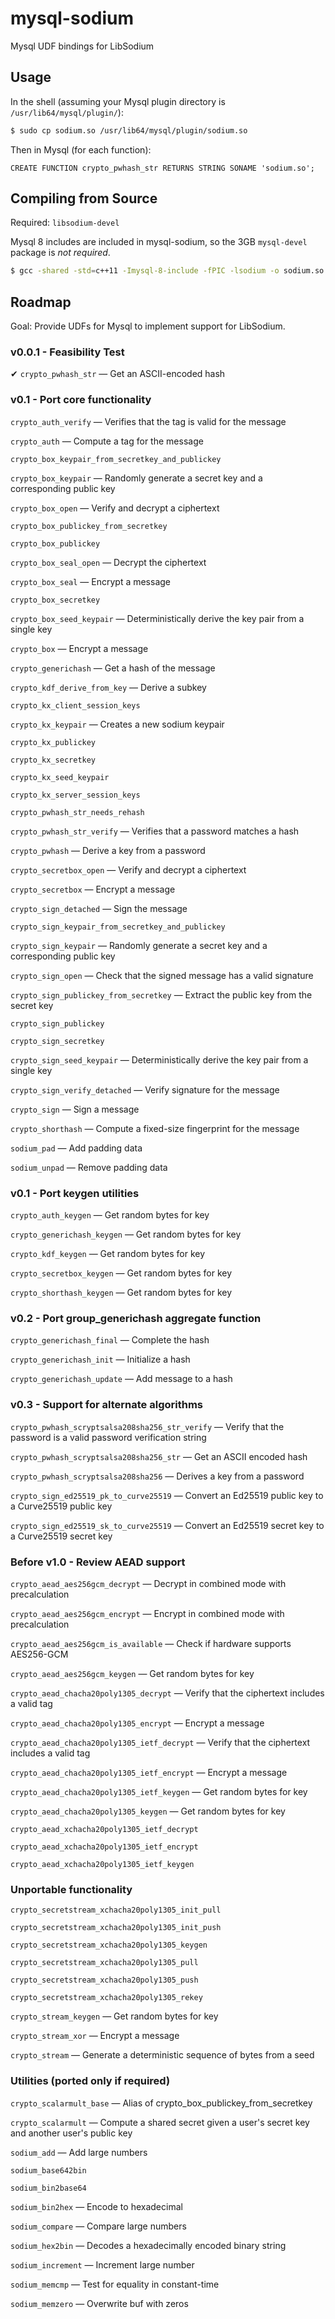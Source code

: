 # mysql-sodium
Mysql UDF bindings for LibSodium

## Usage

In the shell (assuming your Mysql plugin directory is ``/usr/lib64/mysql/plugin/``):

```bash
$ sudo cp sodium.so /usr/lib64/mysql/plugin/sodium.so
```

Then in Mysql (for each function):

```mysql
CREATE FUNCTION crypto_pwhash_str RETURNS STRING SONAME 'sodium.so';
```

## Compiling from Source

Required: ``libsodium-devel``

Mysql 8 includes are included in mysql-sodium, so the 3GB ``mysql-devel`` package is *not required*.

```bash
$ gcc -shared -std=c++11 -Imysql-8-include -fPIC -lsodium -o sodium.so sodium.cc
```

## Roadmap
Goal: Provide UDFs for Mysql to implement support for LibSodium.

### v0.0.1 - Feasibility Test

✔︎ ``crypto_pwhash_str`` — Get an ASCII-encoded hash


### v0.1 - Port core functionality

``crypto_auth_verify`` — Verifies that the tag is valid for the message

``crypto_auth`` — Compute a tag for the message

``crypto_box_keypair_from_secretkey_and_publickey``

``crypto_box_keypair`` — Randomly generate a secret key and a corresponding public key

``crypto_box_open`` — Verify and decrypt a ciphertext

``crypto_box_publickey_from_secretkey``

``crypto_box_publickey``

``crypto_box_seal_open`` — Decrypt the ciphertext

``crypto_box_seal`` — Encrypt a message

``crypto_box_secretkey``

``crypto_box_seed_keypair`` — Deterministically derive the key pair from a single key

``crypto_box`` — Encrypt a message

``crypto_generichash`` — Get a hash of the message

``crypto_kdf_derive_from_key`` — Derive a subkey

``crypto_kx_client_session_keys``

``crypto_kx_keypair`` — Creates a new sodium keypair

``crypto_kx_publickey``

``crypto_kx_secretkey``

``crypto_kx_seed_keypair``

``crypto_kx_server_session_keys``

``crypto_pwhash_str_needs_rehash``

``crypto_pwhash_str_verify`` — Verifies that a password matches a hash

``crypto_pwhash`` — Derive a key from a password

``crypto_secretbox_open`` — Verify and decrypt a ciphertext

``crypto_secretbox`` — Encrypt a message

``crypto_sign_detached`` — Sign the message

``crypto_sign_keypair_from_secretkey_and_publickey``

``crypto_sign_keypair`` — Randomly generate a secret key and a corresponding public key

``crypto_sign_open`` — Check that the signed message has a valid signature

``crypto_sign_publickey_from_secretkey`` — Extract the public key from the secret key

``crypto_sign_publickey``

``crypto_sign_secretkey``

``crypto_sign_seed_keypair`` — Deterministically derive the key pair from a single key

``crypto_sign_verify_detached`` — Verify signature for the message

``crypto_sign`` — Sign a message

``crypto_shorthash`` — Compute a fixed-size fingerprint for the message

``sodium_pad`` — Add padding data

``sodium_unpad`` — Remove padding data



### v0.1 - Port keygen utilities

``crypto_auth_keygen`` — Get random bytes for key

``crypto_generichash_keygen`` — Get random bytes for key

``crypto_kdf_keygen`` — Get random bytes for key

``crypto_secretbox_keygen`` — Get random bytes for key

``crypto_shorthash_keygen`` — Get random bytes for key



### v0.2 - Port group_generichash aggregate function

``crypto_generichash_final`` — Complete the hash

``crypto_generichash_init`` — Initialize a hash

``crypto_generichash_update`` — Add message to a hash




### v0.3 - Support for alternate algorithms

``crypto_pwhash_scryptsalsa208sha256_str_verify`` — Verify that the password is a valid password verification string

``crypto_pwhash_scryptsalsa208sha256_str`` — Get an ASCII encoded hash

``crypto_pwhash_scryptsalsa208sha256`` — Derives a key from a password

``crypto_sign_ed25519_pk_to_curve25519`` — Convert an Ed25519 public key to a Curve25519 public key

``crypto_sign_ed25519_sk_to_curve25519`` — Convert an Ed25519 secret key to a Curve25519 secret key


### Before v1.0 - Review AEAD support

``crypto_aead_aes256gcm_decrypt`` — Decrypt in combined mode with precalculation

``crypto_aead_aes256gcm_encrypt`` — Encrypt in combined mode with precalculation

``crypto_aead_aes256gcm_is_available`` — Check if hardware supports AES256-GCM

``crypto_aead_aes256gcm_keygen`` — Get random bytes for key

``crypto_aead_chacha20poly1305_decrypt`` — Verify that the ciphertext includes a valid tag

``crypto_aead_chacha20poly1305_encrypt`` — Encrypt a message

``crypto_aead_chacha20poly1305_ietf_decrypt`` — Verify that the ciphertext includes a valid tag

``crypto_aead_chacha20poly1305_ietf_encrypt`` — Encrypt a message

``crypto_aead_chacha20poly1305_ietf_keygen`` — Get random bytes for key

``crypto_aead_chacha20poly1305_keygen`` — Get random bytes for key

``crypto_aead_xchacha20poly1305_ietf_decrypt``

``crypto_aead_xchacha20poly1305_ietf_encrypt``

``crypto_aead_xchacha20poly1305_ietf_keygen``


### Unportable functionality

``crypto_secretstream_xchacha20poly1305_init_pull``

``crypto_secretstream_xchacha20poly1305_init_push``

``crypto_secretstream_xchacha20poly1305_keygen``

``crypto_secretstream_xchacha20poly1305_pull``

``crypto_secretstream_xchacha20poly1305_push``

``crypto_secretstream_xchacha20poly1305_rekey``

``crypto_stream_keygen`` — Get random bytes for key

``crypto_stream_xor`` — Encrypt a message

``crypto_stream`` — Generate a deterministic sequence of bytes from a seed


### Utilities (ported only if required)

``crypto_scalarmult_base`` — Alias of crypto_box_publickey_from_secretkey

``crypto_scalarmult`` — Compute a shared secret given a user's secret key and another user's public key

``sodium_add`` — Add large numbers

``sodium_base642bin``

``sodium_bin2base64``

``sodium_bin2hex`` — Encode to hexadecimal

``sodium_compare`` — Compare large numbers

``sodium_hex2bin`` — Decodes a hexadecimally encoded binary string

``sodium_increment`` — Increment large number

``sodium_memcmp`` — Test for equality in constant-time

``sodium_memzero`` — Overwrite buf with zeros
